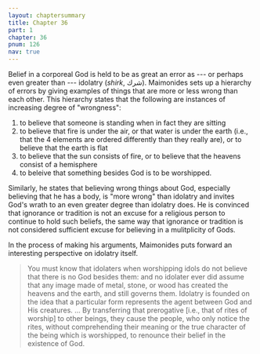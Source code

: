 ```yaml
---
layout: chaptersummary
title: Chapter 36
part: 1
chapter: 36
pnum: 126
nav: true
---
```


Belief in a corporeal God is held to be as great an error as --- or perhaps even greater than --- idolatry (_shirk_, شرك). Maimonides sets up a hierarchy of errors by giving examples of things that are more or less wrong than each other. This hierarchy states that the following are instances of increasing degree of "wrongness":
1. to believe that someone is standing when in fact they are sitting
2. to believe that fire is under the air, or that water is under the earth (i.e., that the 4 elements are ordered differently than they really are), or to believe that the earth is flat
3. to believe that the sun consists of fire, or to believe that the heavens consist of a hemisphere
4. to beleive that something besides God is to be worshipped.

Similarly, he states that believing wrong things about God, especially believing that he has a body, is "more wrong" than idolatry and invites God's wrath to an even greater degree than idolatry does. He is convinced that ignorance or tradition is not an excuse for a religious person to continue to hold such beliefs, the same way that ignorance or tradition is not considered sufficient excuse for believing in a mulitplicity of Gods.

In the process of making his arguments, Maimonides puts forward an interesting perspective on idolatry itself. 
>You must know that idolaters when worshipping idols do not believe that there is no God besides them: and no idolater ever did assume that any image made of metal, stone, or wood has created the heavens and the earth, and still governs them. Idolatry is founded on the idea that a particular form represents the agent between God and His creatures. ... By transferring that prerogative [i.e., that of rites of worship] to other beings, they cause the people, who only notice the rites, without comprehending their meaning or the true character of the being which is worshipped, to renounce their belief in the existence of God.
